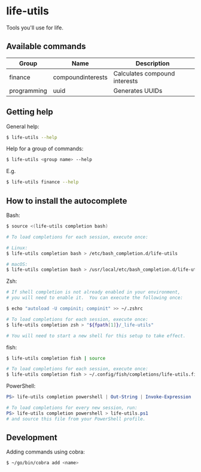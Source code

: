 # life-utils
Tools you'll use for life.

## Available commands

| Group | Name | Description  |
|---|---|---|
| finance | compoundinterests  | Calculates compound interests  |
| programming | uuid  | Generates UUIDs  |

## Getting help

General help:

```zsh
$ life-utils --help
```

Help for a group of commands:

```zsh
$ life-utils <group name> --help
```

E.g.

```zsh
$ life-utils finance --help
```


## How to install the autocomplete

Bash:

```bash
$ source <(life-utils completion bash)

# To load completions for each session, execute once:

# Linux:
$ life-utils completion bash > /etc/bash_completion.d/life-utils

# macOS:
$ life-utils completion bash > /usr/local/etc/bash_completion.d/life-utils
```

Zsh:

```zsh
# If shell completion is not already enabled in your environment,
# you will need to enable it.  You can execute the following once:

$ echo "autoload -U compinit; compinit" >> ~/.zshrc

# To load completions for each session, execute once:
$ life-utils completion zsh > "${fpath[1]}/_life-utils"

# You will need to start a new shell for this setup to take effect.
```

fish:

```sh
$ life-utils completion fish | source

# To load completions for each session, execute once:
$ life-utils completion fish > ~/.config/fish/completions/life-utils.fish
```

PowerShell:

```powershell
PS> life-utils completion powershell | Out-String | Invoke-Expression

# To load completions for every new session, run:
PS> life-utils completion powershell > life-utils.ps1
# and source this file from your PowerShell profile.
```

## Development

Adding commands using cobra:

```zsh
$ ~/go/bin/cobra add <name>
```
